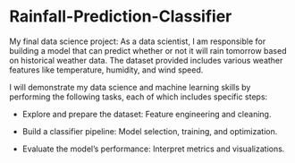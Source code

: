 # Rainfall-Prediction-Classifier
My final data science project: As a data scientist, I am responsible for building a model that can predict whether or not it will rain tomorrow based on historical weather data. The dataset provided includes various weather features like temperature, humidity, and wind speed.

I will demonstrate my data science and machine learning skills by performing the following tasks, each of which includes specific steps:

+ Explore and prepare the dataset: Feature engineering and cleaning.

* Build a classifier pipeline: Model selection, training, and optimization.

* Evaluate the model’s performance: Interpret metrics and visualizations.
